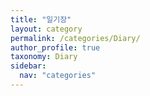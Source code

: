 ```yaml
---
title: "일기장"
layout: category
permalink: /categories/Diary/
author_profile: true
taxonomy: Diary
sidebar:
  nav: "categories"
---
```

